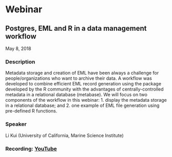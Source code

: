 # Webinar

## Postgres, EML and R in a data management workflow 

May 8, 2018

### Description

Metadata storage and creation of EML have been always a challenge for people/organizations who want to archive their data. A workflow was developed to combine efficient EML record generation using the package developed by the R community with the advantages of centrally-controlled metadata in a relational database (metabase). We will focus on two components of the workflow in this webinar: 1. display the metadata storage in a relational database; and 2. one example of EML file generation using pre-defined R functions.

### Speaker

Li Kui (University of California, Marine Science Institute)

### Recording: [YouTube](https://youtu.be/k4TnnCQVod0)

<!-- Webinars -->

